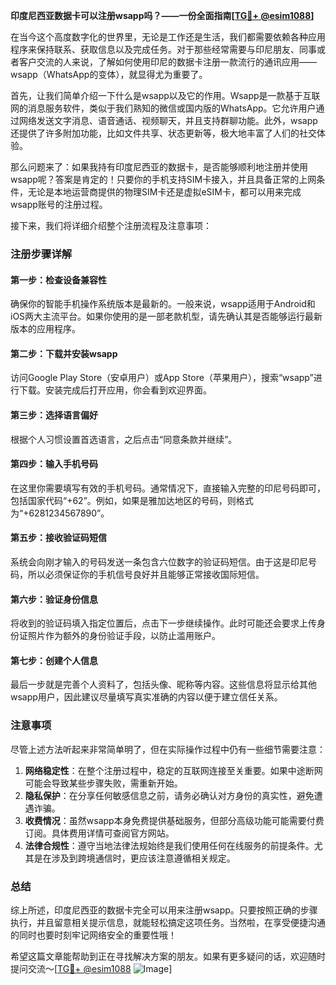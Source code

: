 **印度尼西亚数据卡可以注册wsapp吗？——一份全面指南[[TG💪+ @esim1088](https://t.me/s/esim1088)]**

在当今这个高度数字化的世界里，无论是工作还是生活，我们都需要依赖各种应用程序来保持联系、获取信息以及完成任务。对于那些经常需要与印尼朋友、同事或者客户交流的人来说，了解如何使用印尼的数据卡注册一款流行的通讯应用——wsapp（WhatsApp的变体），就显得尤为重要了。

首先，让我们简单介绍一下什么是wsapp以及它的作用。Wsapp是一款基于互联网的消息服务软件，类似于我们熟知的微信或国内版的WhatsApp。它允许用户通过网络发送文字消息、语音通话、视频聊天，并且支持群聊功能。此外，wsapp还提供了许多附加功能，比如文件共享、状态更新等，极大地丰富了人们的社交体验。

那么问题来了：如果我持有印度尼西亚的数据卡，是否能够顺利地注册并使用wsapp呢？答案是肯定的！只要你的手机支持SIM卡接入，并且具备正常的上网条件，无论是本地运营商提供的物理SIM卡还是虚拟eSIM卡，都可以用来完成wsapp账号的注册过程。

接下来，我们将详细介绍整个注册流程及注意事项：

### 注册步骤详解

#### 第一步：检查设备兼容性
确保你的智能手机操作系统版本是最新的。一般来说，wsapp适用于Android和iOS两大主流平台。如果你使用的是一部老款机型，请先确认其是否能够运行最新版本的应用程序。

#### 第二步：下载并安装wsapp
访问Google Play Store（安卓用户）或App Store（苹果用户），搜索“wsapp”进行下载。安装完成后打开应用，你会看到欢迎界面。

#### 第三步：选择语言偏好
根据个人习惯设置首选语言，之后点击“同意条款并继续”。

#### 第四步：输入手机号码
在这里你需要填写有效的手机号码。通常情况下，直接输入完整的印尼号码即可，包括国家代码“+62”。例如，如果是雅加达地区的号码，则格式为“+6281234567890”。

#### 第五步：接收验证码短信
系统会向刚才输入的号码发送一条包含六位数字的验证码短信。由于这是印尼号码，所以必须保证你的手机信号良好并且能够正常接收国际短信。

#### 第六步：验证身份信息
将收到的验证码填入指定位置后，点击下一步继续操作。此时可能还会要求上传身份证照片作为额外的身份验证手段，以防止滥用账户。

#### 第七步：创建个人信息
最后一步就是完善个人资料了，包括头像、昵称等内容。这些信息将显示给其他wsapp用户，因此建议尽量填写真实准确的内容以便于建立信任关系。

### 注意事项

尽管上述方法听起来非常简单明了，但在实际操作过程中仍有一些细节需要注意：

1. **网络稳定性**：在整个注册过程中，稳定的互联网连接至关重要。如果中途断网可能会导致某些步骤失败，需重新开始。
2. **隐私保护**：在分享任何敏感信息之前，请务必确认对方身份的真实性，避免遭遇诈骗。
3. **收费情况**：虽然wsapp本身免费提供基础服务，但部分高级功能可能需要付费订阅。具体费用详情可查阅官方网站。
4. **法律合规性**：遵守当地法律法规始终是我们使用任何在线服务的前提条件。尤其是在涉及到跨境通信时，更应该注意遵循相关规定。

### 总结

综上所述，印度尼西亚的数据卡完全可以用来注册wsapp。只要按照正确的步骤执行，并且留意相关提示信息，就能轻松搞定这项任务。当然啦，在享受便捷沟通的同时也要时刻牢记网络安全的重要性哦！

希望这篇文章能帮助到正在寻找解决方案的朋友。如果有更多疑问的话，欢迎随时提问交流～[[TG💪+ @esim1088](https://t.me/s/esim1088) ![Image](https://i.postimg.cc/4NQfJmqS/Snipaste-2025-05-13-00-14-12.png)]